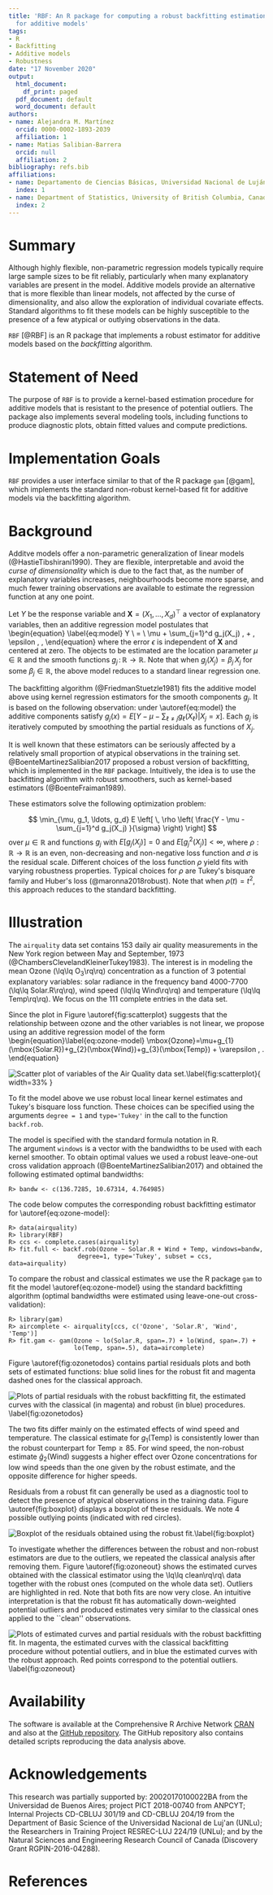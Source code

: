 ```yaml
---
title: 'RBF: An R package for computing a robust backfitting estimation procedure
  for additive models'
tags:
- R
- Backfitting
- Additive models
- Robustness
date: "17 November 2020"
output:
  html_document:
    df_print: paged
  pdf_document: default
  word_document: default
authors:
- name: Alejandra M. Martínez
  orcid: 0000-0002-1893-2039
  affiliation: 1
- name: Matias Salibian-Barrera
  orcid: null
  affiliation: 2
bibliography: refs.bib
affiliations:
- name: Departamento de Ciencias Básicas, Universidad Nacional de Luján, Argentina
  index: 1
- name: Department of Statistics, University of British Columbia, Canada
  index: 2
---
```

  
# Summary

Although highly flexible, non-parametric regression models typically require
large sample sizes to be fit reliably, particularly when many explanatory
variables are present in the model. Additive models provide an alternative
that is more flexible than linear models, not affected by the curse of
dimensionality, and also allow the exploration of individual covariate
effects. Standard algorithms to fit these models can be highly susceptible to
the presence of a few atypical or outlying observations in the data.

``RBF`` [@RBF] is an R package that implements a robust estimator for
additive models based on the *backfitting* algorithm.

# Statement of Need

The purpose of ``RBF`` is to provide a kernel-based estimation procedure for
additive models that is resistant to the presence of potential outliers. The
package also implements several modeling tools, including functions to
produce diagnostic plots, obtain fitted values and compute predictions.

# Implementation Goals

``RBF`` provides a user interface similar to that of the R package ``gam``
[@gam], which implements the standard non-robust kernel-based fit for
additive models via the backfitting algorithm.

# Background

<!-- Nonparametric regression models provide an alternative to parametric regression models such as linear regression models that require fewer and weaker assumptions  for the corresponding analysis to be correct.  In what follows we will assume that 
$(\textbf{X}_i^\top,Y_i)^\top$, $1\leq i\leq n$, are independent and identically
distributed random vectors with the same distribution as $(\textbf{X}^\top,Y)^\top$,
$\textbf{X}\in\mathbb{R}^d$, $Y\in\mathbb{R}$, satisfying the following nonparametric
regression model:
$$
Y \ = \ g(\textbf{X}) \, + \, \epsilon \, ,
$$
where the error $\epsilon$ is independent from $\textbf{X}$ and
$g:\mathbb{R}^d\to\mathbb{R}$ is the unknown regression function to be estimated. Without additional assumptions, fitting this model requires multivariate smoothing
techniques, which suffer from what is known in the literature as the *curse of dimensionality* [@Stone1985]. Intuitively, the problem is that
as the number of explanatory variables $d$ increases, neighbourhoods of a point
$\textbf{x} \in \mathbb{R}^d$ became more sparse.  This results in slower rates of
convergence for the regression function estimator.  For example, kernel-based estimators
have a convergence rate of $\sqrt{n \, h_n^d}$, where $h_n \to 0$ is the bandwidth or
smoothing parameter used for obtaining the estimator.  
-->

Additve models offer a non-parametric generalization of linear models
(@HastieTibshirani1990). They are flexible, interpretable and avoid the
*curse of dimensionality* which is due to the fact that, as
the number of explanatory variables increases, neighbourhoods become more
sparse, and much fewer training observations are available to estimate the
regression function at any one point.

Let $Y$ be the response variable and $\textbf{X} = (X_1, \ldots, X_d)^\top$ a 
vector of explanatory variables, then an additive regression model postulates 
that 
\begin{equation} \label{eq:model} 
Y \ = \ \mu + \sum_{j=1}^d g_j(X_j) \, + \, \epsilon \, ,
\end{equation}
where the error $\epsilon$ is independent of $\textbf{X}$ and centered at zero.
The objects to be estimated are the location parameter $\mu \in \mathbb{R}$ and the
smooth functions $g_j \, : \, \mathbb{R} \to \mathbb{R}$. Note that 
when $g_j( X_j ) = \beta_j \, X_j$ for some
$\beta_j \in \mathbb{R}$, the above model reduces to a standard linear regression one.
<!-- The functions $g_j$ can be interpreted as the marginal effect
of the $j$-th covariate on the expected value of the response when all
other explanatory variables remain fixed.-->

The backfitting algorithm (@FriedmanStuetzle1981) fits the additive model
above using kernel regression estimators for the smooth components $g_j$. 
It is based on the following observation: under \autoref{eq:model} the
additive components satisfy $g_j(x) = E [ Y - \mu - \sum_{\ell \ne j}
g_\ell(X_\ell) | X_j = x ]$. Each $g_j$ is iteratively computed by smoothing
the partial residuals as functions of $X_j$.

It is well known that these estimators can be seriously affected by a relatively small 
proportion of atypical observations in the training set. 
@BoenteMartinezSalibian2017 proposed a robust version of
backfitting, which is implemented in the ``RBF`` package. 
Intuitively, the idea is to use the backfitting algorithm
with robust smoothers, such as kernel-based estimators 
(@BoenteFraiman1989). 
<!--This approach corresponds to iteratively compute estimators of the additive functions satisfying the system of equations given by $E \left[\left. \rho\left(\frac{Y - \mu - \sum_{\ell \ne j} g_\ell(X_\ell)-g_j(x)}{\sigma}\right) \right| X_j = x \right]$
-->
These estimators solve 
the following optimization problem:
<!--\begin{equation} \label{rbf:min}
\min_{\mu, g_1, \ldots, g_d} E \left[ \, \rho \left( \frac{Y - \mu -
\sum_{j=1}^d g_j(X_j) }{\sigma} \right) \right] 
\end{equation}
-->
$$ \min_{\mu, g_1, \ldots, g_d} E \left[ \, \rho \left( \frac{Y - \mu -
\sum_{j=1}^d g_j(X_j) }{\sigma} \right) \right] 
$$
over $\mu \in \mathbb{R}$ and functions $g_j$ with $E[g_j(X_j)] = 0$ and
$E[g_j^2(X_j)] < \infty$, 
where $\rho : \mathbb{R} \to \mathbb{R}$ is an even,
non-decreasing and non-negative loss function and $\sigma$ is the residual
scale. Different choices of the loss function $\rho$ yield fits with
varying robustness properties. 
Typical choices for $\rho$ are Tukey's bisquare family
and Huber's loss (@maronna2018robust).  Note that when $\rho(t) =
t^2$, this approach reduces to the standard backfitting.  

# Illustration

The ``airquality`` data set 
contains 153 daily air quality measurements in the New York region 
between May and September, 1973 (@ChambersClevelandKleinerTukey1983). 
The interest is in modeling the mean Ozone (\lq\lq
$\mbox{O}_3$\rq\rq) concentration as a function of 3 potential explanatory
variables: solar radiance in the frequency band
4000-7700 (\lq\lq Solar.R\rq\rq), wind speed
(\lq\lq Wind\rq\rq) and temperature (\lq\lq Temp\rq\rq). 
We focus on the 111 complete entries in the data set.

Since the plot in Figure \autoref{fig:scatterplot} suggests that the 
relationship between ozone and the other variables is not linear,
we propose using an additive regression model of the form 
\begin{equation}\label{eq:ozone-model}
\mbox{Ozone}=\mu+g_{1}(\mbox{Solar.R})+g_{2}(\mbox{Wind})+g_{3}(\mbox{Temp}) + \varepsilon \, .
\end{equation} 

![Scatter plot of variables of the Air Quality data set.\label{fig:scatterplot}](ScatterPlot.png){ width=33% }
<!-- <img src="Assets/icon.png" width="200">
![drawing](drawing.jpg){ width=50% } -->

<!--Based on the results of the simulation study reported in
@BoenteMartinezSalibian2017, w-->
To fit the model above we use robust local 
linear kernel estimates and Tukey's bisquare loss function. These choices can
be specified 
using the arguments
``degree = 1`` and ``type='Tukey'`` 
in the call to the function ``backf.rob``. 
<!-- $\rho$ function we use its default value ``k.t = 4.685``, which corresponds
to a linear regression estimator with 95\% efficiency when errors are Gaussian.
This choice provides a good balance between robustness and efficiency. -->
The model is specified with the standard
formula notation in R.  
The argument ``windows`` is a vector with the bandwidths 
to be used with each kernel smoother. To obtain optimal 
values we 
used a robust leave-one-out cross validation approach (@BoenteMartinezSalibian2017) 
and obtained the following estimated optimal bandwidths:

<!--
To select the bandwidths of the smoothers (in the vector ``bandw`` above) we consider
a 3 dimensional grid, where the possible bandwidths for each variable are:
$\hat{\sigma}_j / 2$,  $\hat{\sigma}_j$, $1.5 \, \hat{\sigma}_j$, $2 \hat{\sigma}_j$,
$2.5 \, \hat{\sigma}_j$ and $3 \, \hat{\sigma}_j$, and $\hat{\sigma}_j$ is the
standard deviation of the $j$-th explanatory variable.
This corresponds to a search over 216 possible combinations of bandwidths.  For
each of these vectors of 3 bandwidths we used 
leave-one-out combined with the robust cross-validation criterion in
(\autoref{eq:robustcv}).

We obtained the following optimal triplet:-->
```
R> bandw <- c(136.7285, 10.67314, 4.764985)
```

The code below computes the corresponding robust backfitting estimator 
for \autoref{eq:ozone-model}:

```
R> data(airquality)
R> library(RBF)
R> ccs <- complete.cases(airquality)
R> fit.full <- backf.rob(Ozone ~ Solar.R + Wind + Temp, windows=bandw, 
                   degree=1, type='Tukey', subset = ccs, data=airquality)
```
<!-- Convergence of the iterative backfitting algorithm is controlled using the
arguments ``epsilon`` (maximum acceptable relative absolute difference
between consecutive estimates $\hat{g}_j$) and \code{max.it} (maximum number of
iterations). 
-->

To compare the robust and classical estimates we use the R package ``gam`` to
fit the model \autoref{eq:ozone-model} using the standard backfitting
algorithm (optimal bandwidths were estimated using leave-one-out
cross-validation):
```
R> library(gam)
R> aircomplete <- airquality[ccs, c('Ozone', 'Solar.R', 'Wind', 'Temp')]
R> fit.gam <- gam(Ozone ~ lo(Solar.R, span=.7) + lo(Wind, span=.7) + 
                  lo(Temp, span=.5), data=aircomplete)
```
Figure \autoref{fig:ozonetodos} contains partial residuals plots and both sets of estimated functions: 
blue solid lines for the robust fit and magenta dashed ones for the classical approach. 

![Plots of partial residuals with the robust backfitting fit, the estimated curves with the classical (in magenta) and robust (in blue) procedures. \label{fig:ozonetodos}](Figure-ozone-todos.png)

The two fits differ mainly on the estimated effects of wind speed and
temperature. The classical estimate for $g_1(\mbox{Temp})$ is consistently
lower than the robust counterpart for $\mbox{Temp} \ge 85$. For wind speed,
the non-robust estimate $\hat{g}_2(\mbox{Wind})$ suggests a higher effect
over Ozone concentrations for low wind speeds than the one given by the
robust estimate, and the opposite difference for higher speeds.

<!-- To visualize the estimated smooth components,
we generate plots of partial residuals using the ``plot`` method and obtained the following estimated curves:  The
argument ``which`` specifies the desired component to be displayed.  For
example, to obtain the plot of the partial residuals associated with the first
additive component $g_1$, we use
```
R> plot(fit.full, which=1)
```
Similarly, the other partial residual
plots can be obtained setting the argument ``which`` to the indices of the desired components (e.g. 
``which = c(1, 3)``). By default all partial residual plots are displayed. 
-->
<!-- Figure \autoref{fig:ozone-full} shows the plots of the three partial residuals and the
corresponding estimated additive components of the model. 
-->
<!--
![](Figure-ozone-full.png)
-->

Residuals from a robust fit can generally be used 
as a diagnostic tool to detect the presence of atypical
observations in the training data. 
Figure \autoref{fig:boxplot} displays a boxplot of these residuals.
We note 4 possible outlying points 
(indicated with red circles). 

<!-- In addition to displaying the boxplot, we use the function
``boxplot`` to also identify outlying residuals as shown in the code below.
Residuals and fitted values over the sample can be extracted from the fit
object using the methods ``predict`` and ``residuals``.  The code below
was used to generate Figure \autoref{fig:ozone-boxplot} that shows the resulting
boxplot with 4 observations detected as outliers highlighted in red. These
correspond to observations 23, 34, 53 and 77.
-->
<!--
```
R> re.ro <- residuals(fit.full)
R> ou.ro <- boxplot(re.ro, col='gray80')$out
R> in.ro <- (1:length(re.ro))[ re.ro %in% ou.ro ]
R> points(rep(1, length(in.ro)), re.ro[in.ro], pch=20, cex=1.5, col='red')
```
-->

![Boxplot of the residuals obtained using the robust fit.\label{fig:boxplot}](Figure-ozone-boxplot.png)


<!-- In Figure \autoref{fig:ozone-scat-h} we use red points to identify the 
potential outliers in the scatter plot of the data.  Note that not all these
suspected atypical observations are particularly extreme, or directly evident
on the scatter plot. However, as we show below, they do have an important
effect on the estimates of the components of the additive model. 

![Scatter plot of the partial residuals obtained with the robust fit and with the outliers highlighted in 	red.\label{fig:ozone-boxplot}](Figure-ozone-scat-h.png)
-->

<!-- We ran a similar leave-one-out
cross-validation experiment to select the spans for each the 3 univariate
smoothers. Mimicking the bandwidth search done for the robust backfitting
estimator, we considered 7 possible span values for each explanatory variable:
0.3, 0.4, 0.5, \ldots, 0.9. Using the optimal values we compute the
non-robust fit with the following lines:
-->

<!--
<center> <img src="Figure-ozone-res-h-g1.png" 
width="280px"> 
<img src="Figure-ozone-res-h-g2.png" 
width="280px"> 
<img src="Figure-ozone-res-h-g3.png" 
width="280px"> 
</center>
-->

<!--
\begin{figure}[t]
\begin{center}
\subfigure[Robust and classical $\hat{g}_1$]{\includegraphics[width=0.3\textwidth]{Figure-ozone-res-h-g3.pdf}}
\subfigure[Robust and classical $\hat{g}_2$]{\includegraphics[width=0.3\textwidth]{Figure-ozone-res-h-g2.pdf}}
\subfigure[Robust and classical $\hat{g}_3$]{\includegraphics[width=0.3\textwidth]{Figure-ozone-res-h-g1.pdf}}
\end{center}
\vskip-0.2in 
\caption{\label{fig:ozone-res-h}{Plots of partial residuals with the robust backfitting fit, the estimated curves with the classical (in magenta) and robust (in blue) procedures. The potential outliers are highlighted in red.
\end{figure}
-->

To investigate whether the differences between the robust and non-robust estimators 
are due to the outliers, we repeated the classical analysis after removing them. 
Figure \autoref{fig:ozoneout} shows the estimated curves obtained with the classical estimator 
using the \lq\lq clean\rq\rq\ data together with the robust ones (computed on the whole data set). 
Outliers are highlighted in red. Note that both fits are now very close. 
An intuitive interpretation is that the robust fit has automatically down-weighted potential outliers 
and produced estimates very similar to the classical ones applied to the ``clean'' observations.

![Plots of estimated curves and partial residuals with the robust backfitting fit. In magenta, the estimated curves with the classical backfitting procedure without potential outliers, and in blue the estimated curves with the robust approach. Red points correspond to the potential outliers. \label{fig:ozoneout}](Figure-ozone-out-cla-rob.png)

<!--
<center> <img src="Figure-ozone-out-cla-rob-g1.png" 
width="280px"> 
<img src="Figure-ozone-out-cla-rob-g2.png" 
width="280px"> 
<img src="Figure-ozone-out-cla-rob-g3.png" 
width="280px"> 
</center>
-->

<!--
\begin{figure}[t]
\begin{center}
\subfigure[Robust and classical $\hat{g}_1$]{\includegraphics[width=0.3\textwidth]{Figure-ozone-out-cla-rob-g3.pdf}}
\subfigure[Robust and classical $\hat{g}_2$]{\includegraphics[width=0.3\textwidth]{Figure-ozone-out-cla-rob-g2.pdf}}
\subfigure[Robust and classical $\hat{g}_3$]{\includegraphics[width=0.3\textwidth]{Figure-ozone-out-cla-rob-g1.pdf}}
\end{center}
\vskip-0.2in 
\caption{\label{fig:ozone-out}{Plots of estimated curves and partial residuals with the robust backfitting fit. In magenta, the estimated curves with the classical backfitting procedure without 
	potential outliers, and in blue the estimated curves with the robust approach. 
Red points correspond to the potential outliers. 
}}
\end{figure}
-->

# Availability

The software is available at the Comprehensive R Archive Network [CRAN](https://CRAN.R-project.org/) 
and also at the  [GitHub repository](https://github.com/msalibian/RBF). The GitHub repository also 
contains detailed scripts reproducing the data analysis above.

# Acknowledgements

This research was partially supported by: 20020170100022BA from the
Universidad de Buenos Aires; project PICT 2018-00740 from ANPCYT; Internal
Projects CD-CBLUJ 301/19 and CD-CBLUJ 204/19 from the Department of Basic
Science of the Universidad Nacional de Luj\'an (UNLu); the Researchers in
Training Project RESREC-LUJ 224/19 (UNLu); and by the Natural Sciences and
Engineering Research Council of Canada (Discovery Grant RGPIN-2016-04288).

# References
